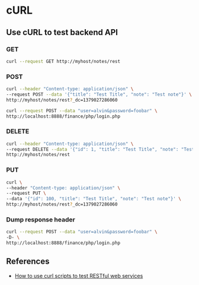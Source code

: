 
# cURL

## Use cURL to test backend API

### GET

```bash
curl --request GET http://myhost/notes/rest
```

### POST

```bash
curl --header "Content-type: application/json" \
--request POST --data '{"title": "Test Title", "note": "Test note"}' \
http://myhost/notes/rest?_dc=1379027286060
```

```bash
curl --request POST --data "user=alvin&password=foobar" \
http://localhost:8888/finance/php/login.php
```

### DELETE

```bash
curl --header "Content-type: application/json" \
--request DELETE --data '{"id": 1, "title": "Test Title", "note": "Test note"}' \
http://myhost/notes/rest
```

### PUT

```bash
curl \
--header "Content-type: application/json" \
--request PUT \
--data '{"id": 100, "title": "Test Title", "note": "Test note"}' \
http://myhost/notes/rest?_dc=1379027286060
```

### Dump response header

```bash
curl --request POST --data "user=alvin&password=foobar" \
-D- \
http://localhost:8888/finance/php/login.php
```


## References

  * [How to use curl scripts to test RESTful web services](https://alvinalexander.com/web/using-curl-scripts-to-test-restful-web-services)
